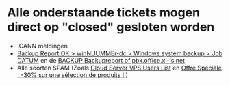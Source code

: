 <h1> Alle onderstaande tickets mogen direct op "closed" gesloten worden </h1>

* ICANN meldingen
* [Backup Report OK > winNUUMMEr-dc > Windows system backup > Job DATUM](https://cerberus.office.xl-is.net/index.php/profiles/ticket/PWY-76535-377) en de [BACKUP Backupreport of pbx.office.xl-is.net](https://cerberus.office.xl-is.net/index.php/profiles/ticket/VFS-55825-795)
* Alle soorten SPAM (Zoals [Cloud Server VPS Users List](https://cerberus.office.xl-is.net/index.php/profiles/ticket/JNZ-46261-571) en [Offre Spéciale : -30% sur une sélection de produits ! ](https://cerberus.office.xl-is.net/index.php/profiles/ticket/UNX-98785-275))